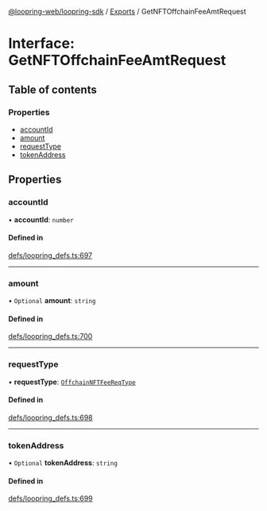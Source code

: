 [@loopring-web/loopring-sdk](../README.md) / [Exports](../modules.md) / GetNFTOffchainFeeAmtRequest

# Interface: GetNFTOffchainFeeAmtRequest

## Table of contents

### Properties

- [accountId](GetNFTOffchainFeeAmtRequest.md#accountid)
- [amount](GetNFTOffchainFeeAmtRequest.md#amount)
- [requestType](GetNFTOffchainFeeAmtRequest.md#requesttype)
- [tokenAddress](GetNFTOffchainFeeAmtRequest.md#tokenaddress)

## Properties

### accountId

• **accountId**: `number`

#### Defined in

[defs/loopring_defs.ts:697](https://github.com/Loopring/loopring_sdk/blob/f91f904/src/defs/loopring_defs.ts#L697)

___

### amount

• `Optional` **amount**: `string`

#### Defined in

[defs/loopring_defs.ts:700](https://github.com/Loopring/loopring_sdk/blob/f91f904/src/defs/loopring_defs.ts#L700)

___

### requestType

• **requestType**: [`OffchainNFTFeeReqType`](../enums/OffchainNFTFeeReqType.md)

#### Defined in

[defs/loopring_defs.ts:698](https://github.com/Loopring/loopring_sdk/blob/f91f904/src/defs/loopring_defs.ts#L698)

___

### tokenAddress

• `Optional` **tokenAddress**: `string`

#### Defined in

[defs/loopring_defs.ts:699](https://github.com/Loopring/loopring_sdk/blob/f91f904/src/defs/loopring_defs.ts#L699)
